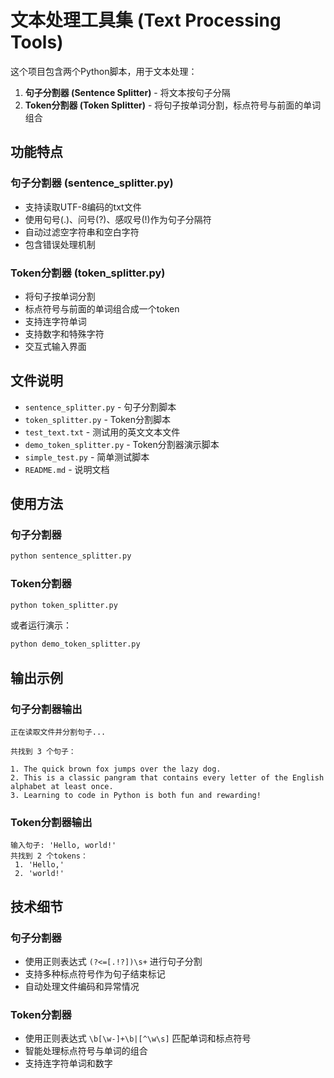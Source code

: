 # 文本处理工具集 (Text Processing Tools)

这个项目包含两个Python脚本，用于文本处理：
1. **句子分割器 (Sentence Splitter)** - 将文本按句子分隔
2. **Token分割器 (Token Splitter)** - 将句子按单词分割，标点符号与前面的单词组合

## 功能特点

### 句子分割器 (sentence_splitter.py)
- 支持读取UTF-8编码的txt文件
- 使用句号(.)、问号(?)、感叹号(!)作为句子分隔符
- 自动过滤空字符串和空白字符
- 包含错误处理机制

### Token分割器 (token_splitter.py)
- 将句子按单词分割
- 标点符号与前面的单词组合成一个token
- 支持连字符单词
- 支持数字和特殊字符
- 交互式输入界面

## 文件说明

- `sentence_splitter.py` - 句子分割脚本
- `token_splitter.py` - Token分割脚本
- `test_text.txt` - 测试用的英文文本文件
- `demo_token_splitter.py` - Token分割器演示脚本
- `simple_test.py` - 简单测试脚本
- `README.md` - 说明文档

## 使用方法

### 句子分割器
```bash
python sentence_splitter.py
```

### Token分割器
```bash
python token_splitter.py
```

或者运行演示：
```bash
python demo_token_splitter.py
```

## 输出示例

### 句子分割器输出
```
正在读取文件并分割句子...

共找到 3 个句子：

1. The quick brown fox jumps over the lazy dog.
2. This is a classic pangram that contains every letter of the English alphabet at least once.
3. Learning to code in Python is both fun and rewarding!
```

### Token分割器输出
```
输入句子: 'Hello, world!'
共找到 2 个tokens：
 1. 'Hello,'
 2. 'world!'
```

## 技术细节

### 句子分割器
- 使用正则表达式 `(?<=[.!?])\s+` 进行句子分割
- 支持多种标点符号作为句子结束标记
- 自动处理文件编码和异常情况

### Token分割器
- 使用正则表达式 `\b[\w-]+\b|[^\w\s]` 匹配单词和标点符号
- 智能处理标点符号与单词的组合
- 支持连字符单词和数字 